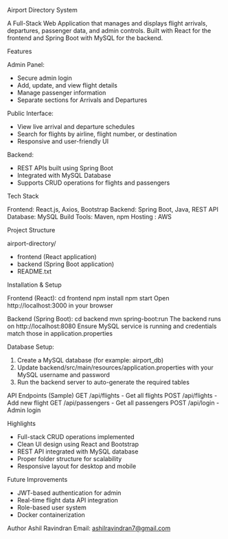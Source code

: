 Airport Directory System

A Full-Stack Web Application that manages and displays flight arrivals, departures, passenger data, and admin controls. Built with React for the frontend and Spring Boot with MySQL for the backend.

Features

Admin Panel:
- Secure admin login
- Add, update, and view flight details
- Manage passenger information
- Separate sections for Arrivals and Departures

Public Interface:
- View live arrival and departure schedules
- Search for flights by airline, flight number, or destination
- Responsive and user-friendly UI

Backend:
- REST APIs built using Spring Boot
- Integrated with MySQL Database
- Supports CRUD operations for flights and passengers

Tech Stack

Frontend: React.js, Axios, Bootstrap
Backend: Spring Boot, Java, REST API
Database: MySQL
Build Tools: Maven, npm
Hosting : AWS 

Project Structure

airport-directory/
- frontend (React application)
- backend (Spring Boot application)
- README.txt

Installation & Setup

Frontend (React):
cd frontend
npm install
npm start
Open http://localhost:3000 in your browser

Backend (Spring Boot):
cd backend
mvn spring-boot:run
The backend runs on http://localhost:8080
Ensure MySQL service is running and credentials match those in application.properties

Database Setup:
1. Create a MySQL database (for example: airport_db)
2. Update backend/src/main/resources/application.properties with your MySQL username and password
3. Run the backend server to auto-generate the required tables

API Endpoints (Sample)
GET /api/flights - Get all flights
POST /api/flights - Add new flight
GET /api/passengers - Get all passengers
POST /api/login - Admin login

Highlights
- Full-stack CRUD operations implemented
- Clean UI design using React and Bootstrap
- REST API integrated with MySQL database
- Proper folder structure for scalability
- Responsive layout for desktop and mobile

Future Improvements
- JWT-based authentication for admin
- Real-time flight data API integration
- Role-based user system
- Docker containerization

Author
Ashil Ravindran
Email: ashilravindran7@gmail.com


